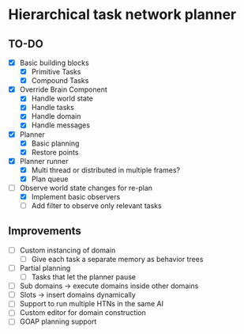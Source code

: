 # Hierarchical task network planner
## TO-DO
- [X] Basic building blocks
  - [X] Primitive Tasks
  - [X] Compound Tasks
- [X] Override Brain Component
  - [X] Handle world state
  - [X] Handle tasks
  - [X] Handle domain
  - [X] Handle messages
- [X] Planner
  - [X] Basic planning
  - [X] Restore points
- [X] Planner runner
  - [X] Multi thread or distributed in multiple frames?
  - [X] Plan queue
- [ ] Observe world state changes for re-plan
  - [X] Implement basic observers
  - [ ] Add filter to observe only relevant tasks

## Improvements
- [ ] Custom instancing of domain
  - [ ] Give each task a separate memory as behavior trees
- [ ] Partial planning
  - [ ] Tasks that let the planner pause
- [ ] Sub domains -> execute domains inside other domains
- [ ] Slots -> insert domains dynamically
- [ ] Support to run multiple HTNs in the same AI
- [ ] Custom editor for domain construction
- [ ] GOAP planning support

